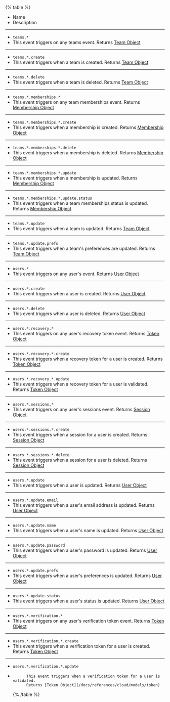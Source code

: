 {% table %}

-   Name
-   Description

---

-   `teams.*`
-   This event triggers on any teams event.
    Returns [Team Object](/docs/references/cloud/models/team)

---

-   `teams.*.create`
-   This event triggers when a team is created.
    Returns [Team Object](/docs/references/cloud/models/team)

---

-   `teams.*.delete`
-   This event triggers when a team is deleted.
    Returns [Team Object](/docs/references/cloud/models/team)

---

-   `teams.*.memberships.*`
-   This event triggers on any team memberships event.
    Returns [Membership Object](/docs/references/cloud/models/membership)

---

-   `teams.*.memberships.*.create`
-   This event triggers when a membership is created.
    Returns [Membership Object](/docs/references/cloud/models/membership)

---

-   `teams.*.memberships.*.delete`
-   This event triggers when a membership is deleted.
    Returns [Membership Object](/docs/references/cloud/models/membership)

---

-   `teams.*.memberships.*.update`
-   This event triggers when a membership is updated.
    Returns [Membership Object](/docs/references/cloud/models/membership)

---

-   `teams.*.memberships.*.update.status`
-   This event triggers when a team memberships status is updated.
    Returns [Membership Object](/docs/references/cloud/models/membership)

---

-   `teams.*.update`
-   This event triggers when a team is updated.
    Returns [Team Object](/docs/references/cloud/models/team)

---

-   `teams.*.update.prefs`
-   This event triggers when a team's preferences are updated.
    Returns [Team Object](/docs/references/cloud/models/team)

---

-   `users.*`
-   This event triggers on any user's event.
    Returns [User Object](/docs/references/cloud/models/user)

---

-   `users.*.create`
-   This event triggers when a user is created.
    Returns [User Object](/docs/references/cloud/models/user)

---

-   `users.*.delete`
-   This event triggers when a user is deleted.
    Returns [User Object](/docs/references/cloud/models/user)

---

-   `users.*.recovery.*`
-   This event triggers on any user's recovery token event.
    Returns [Token Object](/docs/references/cloud/models/token)

---

-   `users.*.recovery.*.create`
-   This event triggers when a recovery token for a user is created.
    Returns [Token Object](/docs/references/cloud/models/token)

---

-   `users.*.recovery.*.update`
-   This event triggers when a recovery token for a user is validated.
    Returns [Token Object](/docs/references/cloud/models/token)

---

-   `users.*.sessions.*`
-   This event triggers on any user's sessions event.
    Returns [Session Object](/docs/references/cloud/models/session)

---

-   `users.*.sessions.*.create`
-   This event triggers when a session for a user is created.
    Returns [Session Object](/docs/references/cloud/models/session)

---

-   `users.*.sessions.*.delete`
-   This event triggers when a session for a user is deleted.
    Returns [Session Object](/docs/references/cloud/models/session)

---

-   `users.*.update`
-   This event triggers when a user is updated.
    Returns [User Object](/docs/references/cloud/models/user)

---

-   `users.*.update.email`
-   This event triggers when a user's email address is updated.
    Returns [User Object](/docs/references/cloud/models/user)

---

-   `users.*.update.name`
-   This event triggers when a user's name is updated.
    Returns [User Object](/docs/references/cloud/models/user)

---

-   `users.*.update.password`
-   This event triggers when a user's password is updated.
    Returns [User Object](/docs/references/cloud/models/user)

---

-   `users.*.update.prefs`
-   This event triggers when a user's preferences is updated.
    Returns [User Object](/docs/references/cloud/models/user)

---

-   `users.*.update.status`
-   This event triggers when a user's status is updated.
    Returns [User Object](/docs/references/cloud/models/user)

---

-   `users.*.verification.*`
-   This event triggers on any user's verification token event.
    Returns [Token Object](/docs/references/cloud/models/token)

---

-   `users.*.verification.*.create`
-   This event triggers when a verification token for a user is created.
    Returns [Token Object](/docs/references/cloud/models/token)

---

-   `users.*.verification.*.update`
-           This event triggers when a verification token for a user is validated.
            Returns [Token Object](/docs/references/cloud/models/token)
    {% /table %}
